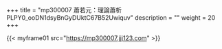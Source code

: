 +++
title = "mp300007 蕭若元：理論蕭析 PLPY0_ooDN1dsyBnGyDUktC67B52Uwiquv"
description = ""
weight = 20
+++


{{< myframe01 src="https://mp300007.jjj123.com" >}}

